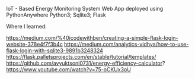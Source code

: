 IoT - Based Energy Monitoring System Web App deployed using PythonAnywhere
Python3; Sqlite3; Flask


Where I learned:

https://medium.com/%40icodewithben/creating-a-simple-flask-login-website-378e4f7f3b4c
https://medium.com/analytics-vidhya/how-to-use-flask-login-with-sqlite3-9891b3248324
https://flask.palletsprojects.com/en/stable/tutorial/templates/
https://github.com/avyuktsoni0731/energy-efficiency-calculator?
https://www.youtube.com/watch?v=75-oCKUx3oU
